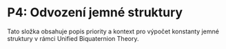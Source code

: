 # P4: Odvození jemné struktury

Tato složka obsahuje popis priority a kontext pro výpočet konstanty jemné struktury v rámci Unified Biquaternion Theory.